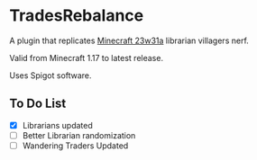 # TradesRebalance
A plugin that replicates [Minecraft 23w31a](https://www.minecraft.net/en-us/article/minecraft-snapshot-23w31a) librarian villagers nerf.

Valid from Minecraft 1.17 to latest release.

Uses Spigot software.

## To Do List
- [X] Librarians updated
- [ ] Better Librarian randomization
- [ ] Wandering Traders Updated

